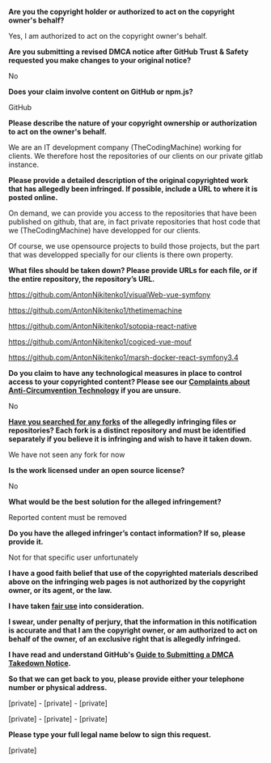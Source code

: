 **Are you the copyright holder or authorized to act on the copyright owner's behalf?**

Yes, I am authorized to act on the copyright owner's behalf.

**Are you submitting a revised DMCA notice after GitHub Trust & Safety requested you make changes to your original notice?**

No

**Does your claim involve content on GitHub or npm.js?**

GitHub

**Please describe the nature of your copyright ownership or authorization to act on the owner's behalf.**

We are an IT development company (TheCodingMachine) working for clients. We therefore host the repositories of our clients on our private gitlab instance.

**Please provide a detailed description of the original copyrighted work that has allegedly been infringed. If possible, include a URL to where it is posted online.**

On demand, we can provide you access to the repositories that have been published on github, that are, in fact private repositories that host code that we (TheCodingMachine) have developped for our clients.

Of course, we use opensource projects to build those projects, but the part that was developped specially for our clients is there own property.

**What files should be taken down? Please provide URLs for each file, or if the entire repository, the repository’s URL.**

https://github.com/AntonNikitenko1/visualWeb-vue-symfony

https://github.com/AntonNikitenko1/thetimemachine

https://github.com/AntonNikitenko1/sotopia-react-native

https://github.com/AntonNikitenko1/cogiced-vue-mouf

https://github.com/AntonNikitenko1/marsh-docker-react-symfony3.4

**Do you claim to have any technological measures in place to control access to your copyrighted content? Please see our <a href="https://docs.github.com/articles/guide-to-submitting-a-dmca-takedown-notice#complaints-about-anti-circumvention-technology">Complaints about Anti-Circumvention Technology</a> if you are unsure.**

No

**<a href="https://docs.github.com/articles/dmca-takedown-policy#b-what-about-forks-or-whats-a-fork">Have you searched for any forks</a> of the allegedly infringing files or repositories? Each fork is a distinct repository and must be identified separately if you believe it is infringing and wish to have it taken down.**

We have not seen any fork for now

**Is the work licensed under an open source license?**

No

**What would be the best solution for the alleged infringement?**

Reported content must be removed

**Do you have the alleged infringer’s contact information? If so, please provide it.**

Not for that specific user unfortunately

**I have a good faith belief that use of the copyrighted materials described above on the infringing web pages is not authorized by the copyright owner, or its agent, or the law.**

**I have taken <a href="https://www.lumendatabase.org/topics/22">fair use</a> into consideration.**

**I swear, under penalty of perjury, that the information in this notification is accurate and that I am the copyright owner, or am authorized to act on behalf of the owner, of an exclusive right that is allegedly infringed.**

**I have read and understand GitHub's <a href="https://docs.github.com/articles/guide-to-submitting-a-dmca-takedown-notice/">Guide to Submitting a DMCA Takedown Notice</a>.**

**So that we can get back to you, please provide either your telephone number or physical address.**

[private] - [private] - [private]

[private] - [private] - [private]

**Please type your full legal name below to sign this request.**

[private]
